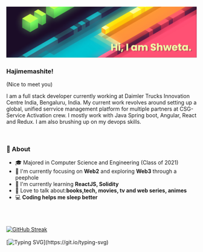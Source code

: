 <!-- <img align='center' src="" alt="banner" border="0"><br /> -->
![](https://github.com/shwetaps605/shwetaps605/blob/main/banner.png)

<h3>Hajimemashite!</h3> (Nice to meet you)
<p>I am a full stack developer currently working at Daimler Trucks Innovation Centre India, Bengaluru, India. My current work revolves around setting up a global, unified serrvice management platform for multiple partners at CSG-Service Activation crew. I mostly work with Java Spring boot, Angular, React and Redux. I am also brushing up on my devops skills.</p>

<br/>

### 🚀 About
- 🎓 Majored in Computer Science and Engineering (Class of 2021) 
- 👀 I'm currently focusing on **Web2** and exploring **Web3** through a peephole
- 🔭 I'm currently learning **ReactJS, Solidity**
- 💬 Love to talk about:**books,tech, movies, tv and web series, animes**
- 💻 **Coding helps me sleep better**

<br></br>
<!-- <div display='flex' justify-content='space-between'>
  <span>
    <img align="center" src="https://github-readme-stats.vercel.app/api?username=shwetaps605&show_icons=true&theme=radical&hide_border=true" />
    <img align="center" src="https://github-readme-stats.vercel.app/api/top-langs/?username=shwetaps605&layout=compact&theme=radical&hide_border=true" />
  </span>
</div> -->



[![GitHub Streak](http://github-readme-streak-stats.herokuapp.com?user=shwetaps605&theme=tokyonight&hide_border=true&date_format=M%20j%5B%2C%20Y%5D)](https://git.io/streak-stats)
<br></br>
[![Typing SVG](https://readme-typing-svg.herokuapp.com?color=%232AF7A9&center=true&lines=Always+open+to+collaborations!)](https://git.io/typing-svg)



<!-- <p> 
 <a href="https://twitter.com/OyeRoyy"> 
  <img src="https://img.shields.io/twitter/url/https/twitter.com/OyeRoyy.svg?style=social&label=Follow%20%40OyeRoyy" /> 
 </a> 
</p> 


<br></br>
[![Linkedin Badge](https://img.shields.io/badge/LinkedIn-0077B5?style=for-the-badge&logo=linkedin&logoColor=white&&link=https://www.linkedin.com/in/vividharawat/)](https://www.linkedin.com/in/vividharawat/)
[![Gmail Badge](https://img.shields.io/badge/Gmail-D14836?style=for-the-badge&logo=gmail&logoColor=white&link=mailto:rvividha@gmail.com)](mailto:shwetaroy305@gmail.com)
 -->

 

